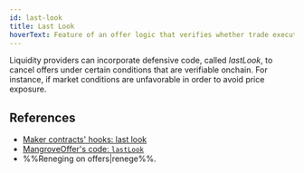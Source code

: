 ```yaml
---
id: last-look
title: Last Look
hoverText: Feature of an offer logic that verifies whether trade execution should be cancelled.
---
```


Liquidity providers can incorporate defensive code, called _lastLook_, to cancel offers under certain conditions that are verifiable onchain. For instance, if market conditions are unfavorable in order to avoid price exposure. 

## References
* [Maker contracts' hooks: last look](../strat-lib/technical-references/main-hooks.md#last-look-before-trade)
* [MangroveOffer's code: `lastLook`](../strat-lib/technical-references/code/strategies/MangroveOffer.md#lastlook)
* %%Reneging on offers|renege%%.
